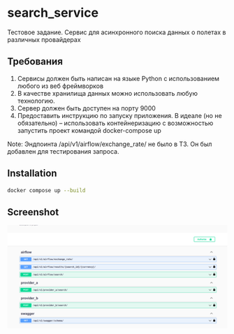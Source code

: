 # search_service
Тестовое задание. Сервис для асинхронного поиска данных о полетах в различных провайдерах

## Требования
1. Сервисы должен быть написан на языке Python с использованием любого из веб фреймворков 
2. В качестве хранилища данных можно использовать любую технологию.
3. Сервер должен быть доступен на порту 9000 
4. Предоставить инструкцию по запуску приложения. В идеале (но не обязательно) – использовать контейнеризацию с возможностью запустить проект командой docker-compose up

Note: Эндпоинта /api/v1/airflow/exchange_rate/ не было в ТЗ. Он был добавлен для тестирования запроса.

## Installation

```bash
docker compose up --build
```

## Screenshot
![alt text](https://github.com/RamazanPython/search_service/blob/master/screenshot.png)
